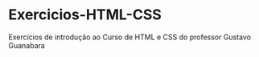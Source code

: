 # Exercicios-HTML-CSS
 Exercícios de introdução ao Curso de HTML e CSS do professor Gustavo Guanabara
